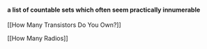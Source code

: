 #### a list of countable sets which often seem practically innumerable 

[[How Many Transistors Do You Own?]]

[[How Many Radios]]

